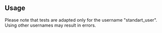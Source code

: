 ## Usage
Please note that tests are adapted only for the username "standart_user". 
Using other usernames may result in errors.
